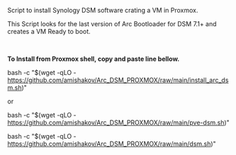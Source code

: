 Script to install Synology DSM software crating a VM in Proxmox.

This Script looks for the last version of Arc Bootloader for DSM 7.1+ and creates a VM Ready to boot.

<br>

**To Install from Proxmox shell, copy and paste line bellow.**

bash -c "$(wget -qLO - https://github.com/amishakov/Arc_DSM_PROXMOX/raw/main/install_arc_dsm.sh)"

or

bash -c "$(wget -qLO - https://github.com/amishakov/Arc_DSM_PROXMOX/raw/main/pve-dsm.sh)"

bash -c "$(wget -qLO - https://github.com/amishakov/Arc_DSM_PROXMOX/raw/main/dsm.sh)"
                      
</br></br>
